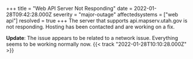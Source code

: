 +++
title = "Web API Server Not Responding"
date = 2022-01-28T09:42:28.000Z
severity = "major-outage"
affectedsystems = ["web api"]
resolved = true
+++
The server that supports api.mapserv.utah.gov is not responding. Hosting has been contacted and are working on a fix.

**Update**: The issue appears to be related to a network issue. Everything seems to be working normally now. {{< track "2022-01-28T10:10:28.000Z" >}}
